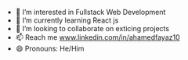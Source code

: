 
- 👀 I’m interested in Fullstack Web Development
- 🌱 I’m currently learning React js
- 💞️ I’m looking to collaborate on exticing projects
- 📫 Reach me www.linkedin.com/in/ahamedfayaz10
- 😄 Pronouns: He/Him

<!---
ahamedfayaz10/ahamedfayaz10 is a ✨ special ✨ repository because its `README.md` (this file) appears on your GitHub profile.
You can click the Preview link to take a look at your changes.
--->
